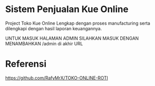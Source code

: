 # Sistem Penjualan Kue Online
Project Toko Kue Online Lengkap dengan proses manufacturing serta dilengkapi dengan hasil laporan keuangannya.

UNTUK MASUK HALAMAN ADMIN SILAHKAN MASUK DENGAN MENAMBAHKAN /admin di akhir URL

# Referensi
https://github.com/RafyMrX/TOKO-ONLINE-ROTI
